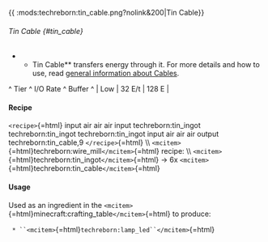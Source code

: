 {{ :mods:techreborn:tin_cable.png?nolink&200\|Tin Cable}}

###### Tin Cable {#tin_cable}

-   -   Tin Cable\*\* transfers energy through it. For more details and
        how to use, read [general information about
        Cables](energy:cables "wikilink").

\^ Tier \^ I/O Rate \^ Buffer \^ \| Low \| 32 E/t \| 128 E \|

#### Recipe

`<recipe>`{=html} input air air air input techreborn:tin_ingot
techreborn:tin_ingot techreborn:tin_ingot input air air air output
techreborn:tin_cable,9 `</recipe>`{=html} \\\\
`<mcitem>`{=html}techreborn:wire_mill`</mcitem>`{=html} recipe: \\\\
`<mcitem>`{=html}techreborn:tin_ingot`</mcitem>`{=html} -\> 6x
`<mcitem>`{=html}techreborn:tin_cable`</mcitem>`{=html}

#### Usage

Used as an ingredient in the
`<mcitem>`{=html}minecraft:crafting_table`</mcitem>`{=html} to produce:

` * ``<mcitem>`{=html}`techreborn:lamp_led``</mcitem>`{=html}
